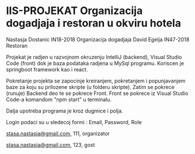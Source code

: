 # IIS-PROJEKAT Organizacija dogadjaja i restoran u okviru hotela

Nastasja Dostanic IN18-2018 Organizacija dogadjaja
David Egelja IN47-2018 Restoran

Projekat je radjen u razvojnom okruzenju IntelliJ (backend), Visual Studio Code (front) dok je baza podataka radjena u MySql programu. 
Koriscen je springboot framework kao i react. 

Pokretanje projekta se zapocinje kreiranjem, pokretanjem i popunjavanjem baze za koju su prilozene skripte (u folderu skripte). Zatim se pokrece (runuje) Backend deo te se pokrece Front. Front se pokrece iz Visual Studio Code-a komandom "npm start" u terminalu.

Dalja upotreba programa je kroz dugmice i polja.

Login podaci su u sledecoj formi : Email, Password, Role

stasa.nastasja@gmail.com, 111, organizator

stasa.nastasja@gmail.com, 123, gost

